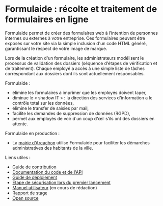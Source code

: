 # Formulaide : récolte et traitement de formulaires en ligne

Formulaide permet de créer des formulaires web à l'intention de personnes internes ou externes à votre entreprise.
Ces formulaires peuvent être exposés sur votre site via la simple inclusion d'un code HTML généré, garantissant le respect de votre image de marque.

Lors de la création d'un formulaire, les administrateurs modélisent le processus de validation des dossiers (séquence d'étapes de vérification et de traitement).
Chaque employé a accès à une simple liste de tâches correspondant aux dossiers dont ils sont actuellement responsables.

Formulaide :

- élimine les formulaires à imprimer que les employés doivent taper,
- diminue le « shadow IT » : la direction des services d'information a le contrôle total sur les données,
- élimine le transfer de saisies par mail,
- facilite les demandes de suppression de données (RGPD),
- permet aux employés de voir d'un coup d'œil s'ils ont des dossiers en attente.

Formulaide en production :

- La [mairie d'Arcachon](https://www.ville-arcachon.fr/) utilise Formulaide pour faciliter les démarches administratives des habitants de la ville.

Liens utiles :

- [Guide de contribution](CONTRIBUTING.md)
- [Documentation du code et de l'API](http://opensavvy.gitlab.io/formulaide/documentation)
- [Guide de déploiement](docs/deploiement.md)
- [Étape de sécurisation lors du premier lancement](docs/debut.md)
- [Manuel utilisateur](https://opensavvy.gitlab.io/formulaide/docs/user-guide.pdf) (en cours de rédaction)
- [Rapport de stage](https://opensavvy.gitlab.io/formulaide/docs/report.pdf)
- [Open source](LICENSE.txt)
